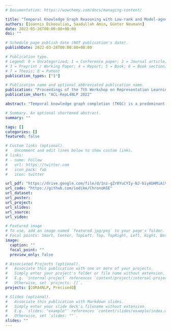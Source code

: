 ```yaml
---
# Documentation: https://wowchemy.com/docs/managing-content/

title: "Temporal Knowledge Graph Reasoning with Low-rank and Model-agnostic Representations"
authors: [Ioannis Dikeoulias, Saadullah Amin, Günter Neumann]
date: 2022-05-26T00:00:00+00:00
doi: ""

# Schedule page publish date (NOT publication's date).
publishDate: 2022-03-28T00:00:00+00:00

# Publication type.
# Legend: 0 = Uncategorized; 1 = Conference paper; 2 = Journal article;
# 3 = Preprint / Working Paper; 4 = Report; 5 = Book; 6 = Book section;
# 7 = Thesis; 8 = Patent
publication_types: ["1"]

# Publication name and optional abbreviated publication name.
publication: "Proceedings of the 7th Workshop on Representation Learning for NLP"
publication_short: "ACL-RepL4NLP 2022"

abstract: "Temporal knowledge graph completion (TKGC) is a predominant task for reasoning over event and temporal knowledge graphs, targeting the completion of knowledge with true, but missing information. In this context, tensor decomposition has shown great success to model interactions between entities and relations. Their effectiveness in static knowledge graph completion motivates us to introduce Time-LowFER, a family of parameter-efficient and time-aware extensions of the low-rank tensor factorization model LowFER. Noting several limitations in current approaches to represent time, we also propose a cycle-aware time-encoding scheme for time features, which is model-agnostic and offers a more generalized representation of time.  We implement our methods in a unified temporal knowledge graph embedding framework, with a focus on time-sensitive data processing. In the experiments, we show that our proposed methods perform on par or better than the state-of-the-art semantic matching models on three benchmark event knowledge graphs."

# Summary. An optional shortened abstract.
summary: ""

tags: []
categories: []
featured: false

# Custom links (optional).
#   Uncomment and edit lines below to show custom links.
# links:
# - name: Follow
#   url: https://twitter.com
#   icon_pack: fab
#   icon: twitter

url_pdf: "https://drive.google.com/file/d/1nz-gZr0YuCYIy-NJ-biyAbHMiAiVMIF9/view?usp=sharing"
url_code: "https://github.com/iodike/ChronoKGE"
url_dataset:
url_poster:
url_project:
url_slides:
url_source:
url_video:

# Featured image
# To use, add an image named `featured.jpg/png` to your page's folder. 
# Focal points: Smart, Center, TopLeft, Top, TopRight, Left, Right, BottomLeft, Bottom, BottomRight.
image:
  caption: ""
  focal_point: ""
  preview_only: false

# Associated Projects (optional).
#   Associate this publication with one or more of your projects.
#   Simply enter your project's folder or file name without extension.
#   E.g. `internal-project` references `content/project/internal-project/index.md`.
#   Otherwise, set `projects: []`.
projects: [CORA4NLP, Precise4Q]

# Slides (optional).
#   Associate this publication with Markdown slides.
#   Simply enter your slide deck's filename without extension.
#   E.g. `slides: "example"` references `content/slides/example/index.md`.
#   Otherwise, set `slides: ""`.
slides: ""
---
```


